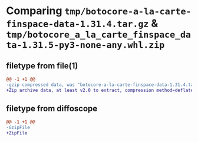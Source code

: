 # Comparing `tmp/botocore-a-la-carte-finspace-data-1.31.4.tar.gz` & `tmp/botocore_a_la_carte_finspace_data-1.31.5-py3-none-any.whl.zip`

## filetype from file(1)

```diff
@@ -1 +1 @@
-gzip compressed data, was "botocore-a-la-carte-finspace-data-1.31.4.tar", last modified: Tue Jul 18 01:55:16 2023, max compression
+Zip archive data, at least v2.0 to extract, compression method=deflate
```

## filetype from diffoscope

```diff
@@ -1 +1 @@
-GzipFile
+ZipFile
```

